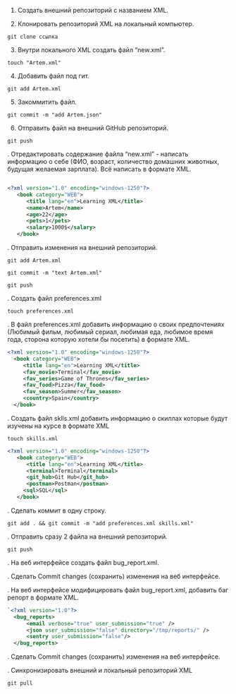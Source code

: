  1.  Создать внешний репозиторий c названием XML.
 
 2. Клонировать репозиторий XML на локальный компьютер.
 
 `git clone ссылка`
 
 3. Внутри локального XML создать файл “new.xml”.
 
 `touch "Artem.xml"`
 
 4. Добавить файл под гит.
 
 `git add Artem.xml`
 
 5. Закоммитить файл.
 
 `git commit -m "add Artem.json"`
 
 6. Отправить файл на внешний GitHub репозиторий.
 
 `git push`
 
 . Отредактировать содержание файла “new.xml” - написать информацию о себе (ФИО, возраст, количество домашних животных, будущая желаемая зарплата). Всё написать в формате XML.

```xml

<?xml version="1.0" encoding="windows-1250"?>
   <book category="WEB">
      <title lang="en">Learning XML</title>
      <name>Artem</name>
      <age>22</age>
      <pets>1</pets>
      <salary>1000$</salary>
   </book>

```

. Отправить изменения на внешний репозиторий.

`git add Artem.xml`

`git commit -m "text Artem.xml"`

`git push`
 
 . Создать файл preferences.xml
 
 `touch preferences.xml`
 
 . В файл preferences.xml добавить информацию о своих предпочтениях (Любимый фильм, любимый сериал, любимая еда, любимое время года, сторона которую хотели бы посетить) в формате XML.
 
 ```xml
 <?xml version="1.0" encoding="windows-1250"?>
   <book category="WEB">
      <title lang="en">Learning XML</title>
      <fav_movie>Terminal</fav_movie>
      <fav_series>Game of Thrones</fav_series>
      <fav_food>Pizza</fav_food>
      <fav_season>Summer</fav_season>
      <country>Spain</country>
   </book>
```

 . Создать файл sklls.xml добавить информацию о скиллах которые будут изучены на курсе в формате XML
 
 `touch skills.xml`
 
```xml
<?xml version="1.0" encoding="windows-1250"?>
   <book category="WEB">
      <title lang="en">Learning XML</title>
      <terminal>Terminal</terminal>
      <git_hub>Git Hub</git_hub>
      <postman>Postman</postman>
     <sql>SQL</sql>
   </book>
```

 . Сделать коммит в одну строку.
 
 `git add . && git commit -m "add preferences.xml skills.xml"`
 
 
 . Отправить сразу 2 файла на внешний репозиторий.
 
 `git push`
 
 . На веб интерфейсе создать файл bug_report.xml.
 
 . Сделать Commit changes (сохранить) изменения на веб интерфейсе.
 
 . На веб интерфейсе модифицировать файл bug_report.xml, добавить баг репорт в формате XML.
 
 ```xml
 `<?xml version="1.0"?>
   <bug_reports>
       <email verbose="true" user_submission="true" />
       <json user_submission="false" directory="/tmp/reports/" />
       <sentry user_submission="false"/>
   </bug_reports>
```
 
 . Сделать Commit changes (сохранить) изменения на веб интерфейсе.
 
 . Синхронизировать внешний и локальный репозиторий XML
 
 `git pull`

